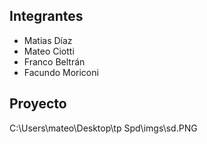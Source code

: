 ## Integrantes
- Matias Díaz
- Mateo Ciotti
- Franco Beltrán
- Facundo Moriconi



## Proyecto

C:\Users\mateo\Desktop\tp Spd\imgs\sd.PNG

